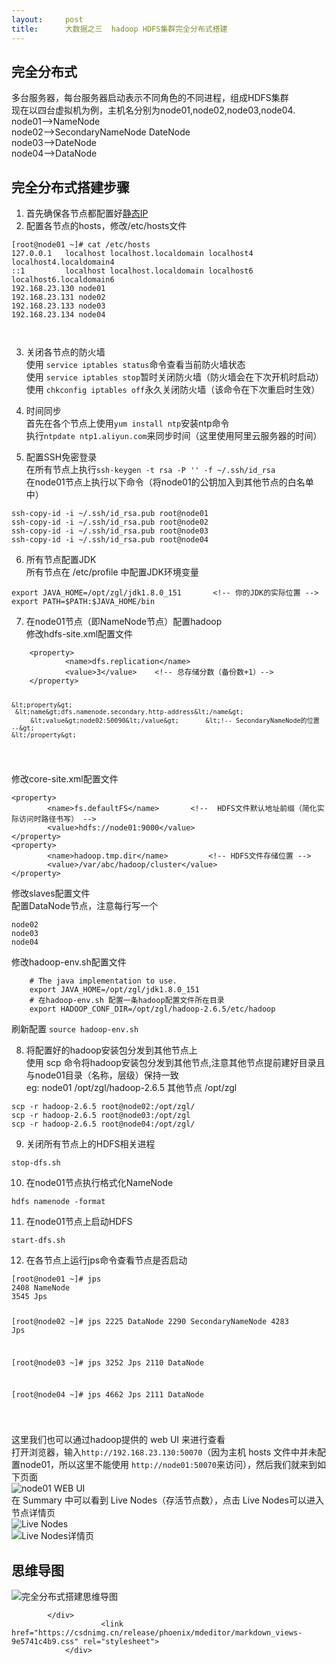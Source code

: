 ```yaml
---
layout:     post
title:      大数据之三  hadoop HDFS集群完全分布式搭建
---
```

<div id="article_content" class="article_content clearfix csdn-tracking-statistics" data-pid="blog" data-mod="popu_307" data-dsm="post">
								            <div id="content_views" class="markdown_views prism-atom-one-dark">
							<!-- flowchart 箭头图标 勿删 -->
							<svg xmlns="http://www.w3.org/2000/svg" style="display: none;"><path stroke-linecap="round" d="M5,0 0,2.5 5,5z" id="raphael-marker-block" style="-webkit-tap-highlight-color: rgba(0, 0, 0, 0);"></path></svg>
							<h2><a id="_0"></a>完全分布式</h2>
<p>多台服务器，每台服务器启动表示不同角色的不同进程，组成HDFS集群<br>
现在以四台虚拟机为例，主机名分别为node01,node02,node03,node04.<br>
node01–&gt;NameNode<br>
node02–&gt;SecondaryNameNode  DateNode<br>
node03–&gt;DateNode<br>
node04–&gt;DataNode</p>
<h2><a id="_9"></a>完全分布式搭建步骤</h2>
<ol>
<li>首先确保各节点都配置好<a href="https://blog.csdn.net/xingyao231/article/details/83006595" rel="nofollow">静态IP</a></li>
<li>配置各节点的hosts，修改/etc/hosts文件</li>
</ol>
<pre><code>[root@node01 ~]# cat /etc/hosts
127.0.0.1   localhost localhost.localdomain localhost4 localhost4.localdomain4
::1         localhost localhost.localdomain localhost6 localhost6.localdomain6
192.168.23.130 node01
192.168.23.131 node02
192.168.23.133 node03
192.168.23.134 node04

</code></pre>
<ol start="3">
<li>
<p>关闭各节点的防火墙<br>
使用 <code>service iptables status</code>命令查看当前防火墙状态<br>
使用 <code>service iptables stop</code>暂时关闭防火墙（防火墙会在下次开机时启动）<br>
使用 <code>chkconfig iptables off</code>永久关闭防火墙（该命令在下次重启时生效）</p>
</li>
<li>
<p>时间同步<br>
首先在各个节点上使用<code>yum install ntp</code>安装ntp命令<br>
执行<code>ntpdate ntp1.aliyun.com</code>来同步时间（这里使用阿里云服务器的时间）</p>
</li>
<li>
<p>配置SSH免密登录<br>
在所有节点上执行<code>ssh-keygen -t rsa -P '' -f ~/.ssh/id_rsa</code><br>
在node01节点上执行以下命令（将node01的公钥加入到其他节点的白名单中）</p>
</li>
</ol>
<pre><code>ssh-copy-id -i ~/.ssh/id_rsa.pub root@node01
ssh-copy-id -i ~/.ssh/id_rsa.pub root@node02
ssh-copy-id -i ~/.ssh/id_rsa.pub root@node03
ssh-copy-id -i ~/.ssh/id_rsa.pub root@node04
</code></pre>
<ol start="6">
<li>所有节点配置JDK<br>
所有节点在 /etc/profile 中配置JDK环境变量</li>
</ol>
<pre><code>export JAVA_HOME=/opt/zgl/jdk1.8.0_151		&lt;!-- 你的JDK的实际位置 --&gt;
export PATH=$PATH:$JAVA_HOME/bin
</code></pre>
<ol start="7">
<li>在node01节点（即NameNode节点）配置hadoop<br>
修改hdfs-site.xml配置文件</li>
</ol>
<pre><code>    &lt;property&gt;
            &lt;name&gt;dfs.replication&lt;/name&gt;
            &lt;value&gt;3&lt;/value&gt;	&lt;!-- 总存储分数（备份数+1）--&gt;
    &lt;/property&gt;
    
    &lt;property&gt;     
     &lt;name&gt;dfs.namenode.secondary.http-address&lt;/name&gt;
         &lt;value&gt;node02:50090&lt;/value&gt;	   &lt;!-- SecondaryNameNode的位置 --&gt;
    &lt;/property&gt;
</code></pre>
<p>修改core-site.xml配置文件</p>
<pre><code>&lt;property&gt;
        &lt;name&gt;fs.defaultFS&lt;/name&gt;		&lt;!--  HDFS文件默认地址前缀（简化实际访问时路径书写） --&gt;
        &lt;value&gt;hdfs://node01:9000&lt;/value&gt;
&lt;/property&gt;
&lt;property&gt;
        &lt;name&gt;hadoop.tmp.dir&lt;/name&gt;			&lt;!-- HDFS文件存储位置 --&gt;
        &lt;value&gt;/var/abc/hadoop/cluster&lt;/value&gt;
&lt;/property&gt;
</code></pre>
<p>修改slaves配置文件<br>
配置DataNode节点，注意每行写一个</p>
<pre><code>node02
node03
node04
</code></pre>
<p>修改hadoop-env.sh配置文件</p>
<pre><code>    # The java implementation to use.
    export JAVA_HOME=/opt/zgl/jdk1.8.0_151
    # 在hadoop-env.sh 配置一条hadoop配置文件所在目录
    export HADOOP_CONF_DIR=/opt/zgl/hadoop-2.6.5/etc/hadoop
</code></pre>
<p>刷新配置 <code>source hadoop-env.sh</code></p>
<ol start="8">
<li>将配置好的hadoop安装包分发到其他节点上<br>
使用  scp 命令将hadoop安装包分发到其他节点,注意其他节点提前建好目录且与node01目录（名称，层级）保持一致<br>
eg: node01 /opt/zgl/hadoop-2.6.5      其他节点  /opt/zgl</li>
</ol>
<pre><code>scp -r hadoop-2.6.5 root@node02:/opt/zgl/
scp -r hadoop-2.6.5 root@node03:/opt/zgl
scp -r hadoop-2.6.5 root@node04:/opt/zgl/
</code></pre>
<ol start="9">
<li>关闭所有节点上的HDFS相关进程</li>
</ol>
<pre><code>stop-dfs.sh
</code></pre>
<ol start="10">
<li>在node01节点执行格式化NameNode</li>
</ol>
<pre><code>hdfs namenode -format
</code></pre>
<ol start="11">
<li>在node01节点上启动HDFS</li>
</ol>
<pre><code>start-dfs.sh
</code></pre>
<ol start="12">
<li>在各节点上运行jps命令查看节点是否启动</li>
</ol>
<pre><code>[root@node01 ~]# jps
2408 NameNode
3545 Jps

[root@node02 ~]# jps
2225 DataNode
2290 SecondaryNameNode
4283 Jps

[root@node03 ~]# jps
3252 Jps
2110 DataNode

[root@node04 ~]# jps
4662 Jps
2111 DataNode

</code></pre>
<p>这里我们也可以通过hadoop提供的 web UI 来进行查看<br>
打开浏览器，输入<code>http://192.168.23.130:50070</code>（因为主机 hosts 文件中并未配置node01，所以这里不能使用 <code>http://node01:50070</code>来访问），然后我们就来到如下页面<br>
<img src="https://img-blog.csdn.net/20181010214426485?watermark/2/text/aHR0cHM6Ly9ibG9nLmNzZG4ubmV0L3hpbmd5YW8yMzE=/font/5a6L5L2T/fontsize/400/fill/I0JBQkFCMA==/dissolve/70" alt="node01 WEB UI"><br>
在 Summary 中可以看到 Live Nodes（存活节点数），点击 Live Nodes可以进入节点详情页<br>
<img src="https://img-blog.csdn.net/20181010214710503?watermark/2/text/aHR0cHM6Ly9ibG9nLmNzZG4ubmV0L3hpbmd5YW8yMzE=/font/5a6L5L2T/fontsize/400/fill/I0JBQkFCMA==/dissolve/70" alt="Live Nodes"><br>
<img src="https://img-blog.csdn.net/20181010214821646?watermark/2/text/aHR0cHM6Ly9ibG9nLmNzZG4ubmV0L3hpbmd5YW8yMzE=/font/5a6L5L2T/fontsize/400/fill/I0JBQkFCMA==/dissolve/70" alt="Live Nodes详情页"></p>
<h2><a id="_160"></a>思维导图</h2>
<p><img src="https://img-blog.csdn.net/20181010215529696?watermark/2/text/aHR0cHM6Ly9ibG9nLmNzZG4ubmV0L3hpbmd5YW8yMzE=/font/5a6L5L2T/fontsize/400/fill/I0JBQkFCMA==/dissolve/70" alt="完全分布式搭建思维导图"></p>

            </div>
						<link href="https://csdnimg.cn/release/phoenix/mdeditor/markdown_views-9e5741c4b9.css" rel="stylesheet">
                </div>